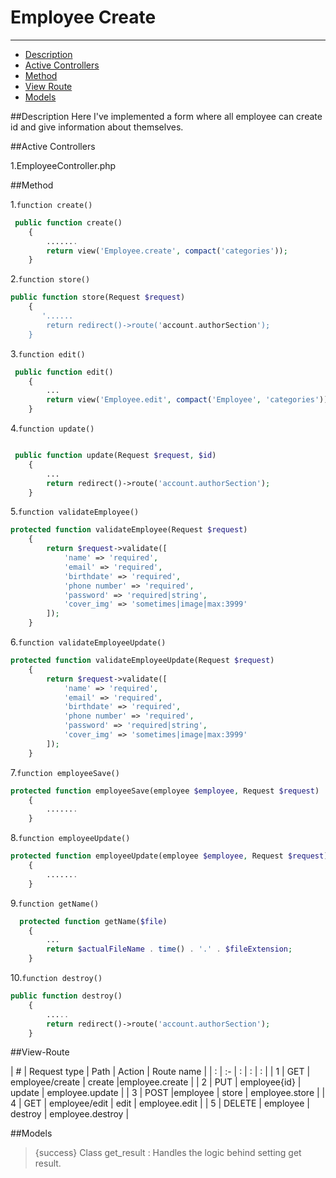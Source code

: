 # Employee Create

---

- [Description](#section-1)
- [Active Controllers](#section-1)
- [Method](#section-3)
- [View Route](#section-4)
- [Models](#section-5)

<a name="section-1"></a>

##Description
Here I've implemented a form where all employee can  create  id and give information about themselves.</br>



<a name="section-2"></a>
##Active Controllers

1.EmployeeController.php</br>




<a name="section-3"></a>
##Method

1.`function create()`


```php
 public function create()
    {
        .......
        return view('Employee.create', compact('categories'));
    }
```  

2.`function store()`
```php
public function store(Request $request)
    {
       '......
        return redirect()->route('account.authorSection');
    }
``` 

3.`function edit()`
```php
 public function edit()
    {
        ...
        return view('Employee.edit', compact('Employee', 'categories'));
    }

```

4.`function update()`
```php

 public function update(Request $request, $id)
    {
        ...
        return redirect()->route('account.authorSection');
    }
```

5.`function validateEmployee()`
```php
protected function validateEmployee(Request $request)
    {
        return $request->validate([
            'name' => 'required',
            'email' => 'required',
            'birthdate' => 'required',
            'phone number' => 'required',
            'password' => 'required|string',
            'cover_img' => 'sometimes|image|max:3999'
        ]);
    }

```

6.`function validateEmployeeUpdate()`
```php
protected function validateEmployeeUpdate(Request $request)
    {
        return $request->validate([
            'name' => 'required',
            'email' => 'required',
            'birthdate' => 'required',
            'phone number' => 'required',
            'password' => 'required|string',
            'cover_img' => 'sometimes|image|max:3999'
        ]);
    }
```

7.`function employeeSave()`
```php
protected function employeeSave(employee $employee, Request $request)
    {
        .......
    }
```

8.`function employeeUpdate()`
```php
protected function employeeUpdate(employee $employee, Request $request)
    {
        .......
    }
```

9.`function getName()`
```php
  protected function getName($file)
    {
        ...
        return $actualFileName . time() . '.' . $fileExtension;
    }
```

10.`function destroy()`
```php
public function destroy()
    {
        .....
        return redirect()->route('account.authorSection');
    }
```

<a name="section-4"></a>

##View-Route

| # | Request type   | Path | Action | Route name |
| : |   :-   |  :  | : | : |
| 1 | GET | employee/create  | create |employee.create |
| 2 | PUT | employee{id}  | update | employee.update |
| 3 | POST |employee  | store | employee.store |
| 4 | GET | employee/edit  | edit | employee.edit |
| 5 | DELETE | employee  | destroy | employee.destroy |

<a name="section-5"></a>

##Models
> {success} Class get_result :  Handles the logic behind setting get result.</br>